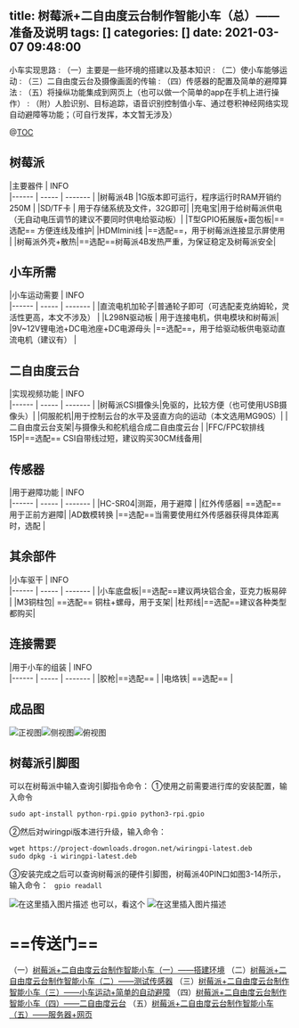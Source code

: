 title: 树莓派+二自由度云台制作智能小车（总）——准备及说明
tags: []
categories: []
date: 2021-03-07 09:48:00
---
小车实现思路
:  （一）主要是一些环境的搭建以及基本知识
:  （二）使小车能够运动
:  （三）二自由度云台及摄像画面的传输
:  （四）传感器的配置及简单的避障算法
:  （五）将操纵功能集成到网页上（也可以做一个简单的app在手机上进行操作）
:  （附）人脸识别、目标追踪，语音识别控制值小车、通过卷积神经网络实现自动避障等功能；（可自行发挥，本文暂无涉及）

@[TOC](开发环境搭建)
## 树莓派
|主要器件     | INFO     
|------ | ----- | ------- |
|树莓派4B |1G版本即可运行，程序运行时RAM开销约250M |
|SD/TF卡  | 用于存储系统及文件，32G即可|
|充电宝|用于给树莓派供电（无自动电压调节的建议不要同时供电给驱动板）|
|T型GPIO拓展版+面包板|==选配== 方便连线及维护|
|HDMImini线 |==选配==，用于树莓派连接显示屏使用 |
|树莓派外壳+散热|==选配==树莓派4B发热严重，为保证稳定及树莓派安全|
## 小车所需
|小车运动需要     | INFO     
|------ | ----- | ------- |
|直流电机加轮子|普通轮子即可（可选配麦克纳姆轮，灵活性更高，本文不涉及） |
|L298N驱动板 | 用于连接电机，供电模块和树莓派|
|9V~12V锂电池+DC电池座+DC电源母头 |==选配==，用于给驱动板供电驱动直流电机（建议有） |
## 二自由度云台
|实现视频功能     | INFO     
|------ | ----- | ------- |
|树莓派CSI摄像头|免驱的，比较方便（也可使用USB摄像头）|
|伺服舵机|用于控制云台的水平及竖直方向的运动（本文选用MG90S）|
|二自由度云台支架|与摄像头和舵机组合成二自由度云台 |
|FFC/FPC软排线 15P|==选配== CSI自带线过短，建议购买30CM线备用|
## 传感器
|用于避障功能     | INFO     
|------ | ----- | ------- |
|HC-SR04|测距，用于避障 |
|红外传感器| ==选配== 用于正前方避障|
|AD数模转换 |==选配==当需要使用红外传感器获得具体距离时，选配 |
## 其余部件
|小车驱干    | INFO     
|------ | ----- | ------- |
|小车底盘板|==选配==建议两块铝合金，亚克力板易碎 |
|M3铜柱包| ==选配== 铜柱+螺母，用于支架|
|杜邦线|==选配==建议各种类型都购买|
## 连接需要
|用于小车的组装    | INFO     
|------ | ----- | ------- |
|胶枪|==选配== |
|电烙铁| ==选配== |
## 成品图
![正视图](https://img-blog.csdnimg.cn/20200420154948608.jpg?x-oss-process=image/watermark,type_ZmFuZ3poZW5naGVpdGk,shadow_10,text_aHR0cHM6Ly9ibG9nLmNzZG4ubmV0L3FxXzM5MDQ3NDYx,size_16,color_FFFFFF,t_70#pic_center )![侧视图](https://img-blog.csdnimg.cn/20200420155016174.jpg?x-oss-process=image/watermark,type_ZmFuZ3poZW5naGVpdGk,shadow_10,text_aHR0cHM6Ly9ibG9nLmNzZG4ubmV0L3FxXzM5MDQ3NDYx,size_16,color_FFFFFF,t_70 )![俯视图](https://img-blog.csdnimg.cn/20200420155034503.jpg?x-oss-process=image/watermark,type_ZmFuZ3poZW5naGVpdGk,shadow_10,text_aHR0cHM6Ly9ibG9nLmNzZG4ubmV0L3FxXzM5MDQ3NDYx,size_16,color_FFFFFF,t_70 )
## 树莓派引脚图
可以在树莓派中输入查询引脚指令命令：
①使用之前需要进行库的安装配置，输入命令
```linux
sudo apt-install python-rpi.gpio python3-rpi.gpio
```

②然后对wiringpi版本进行升级，输入命令：
```linux
wget https://project-downloads.drogon.net/wiringpi-latest.deb
sudo dpkg -i wiringpi-latest.deb
```
③安装完成之后可以查询树莓派的硬件引脚图，树莓派40PIN口如图3-14所示，输入命令：
```	gpio readall```

![在这里插入图片描述](https://img-blog.csdnimg.cn/20200424223709249.png?x-oss-process=image/watermark,type_ZmFuZ3poZW5naGVpdGk,shadow_10,text_aHR0cHM6Ly9ibG9nLmNzZG4ubmV0L3FxXzM5MDQ3NDYx,size_16,color_FFFFFF,t_70#pic_center)
也可以，看这个
![在这里插入图片描述](https://img-blog.csdnimg.cn/20200424223829973.png?x-oss-process=image/watermark,type_ZmFuZ3poZW5naGVpdGk,shadow_10,text_aHR0cHM6Ly9ibG9nLmNzZG4ubmV0L3FxXzM5MDQ3NDYx,size_16,color_FFFFFF,t_70#pic_center)
# ==传送门==
（一）[树莓派+二自由度云台制作智能小车（一）——搭建环境](https://blog.csdn.net/qq_39047461/article/details/105637960)
（二）[树莓派+二自由度云台制作智能小车（二）——测试传感器](https://blog.csdn.net/qq_39047461/article/details/105740926)
（三）[树莓派+二自由度云台制作智能小车（三）——小车运动+简单的自动避障](https://blog.csdn.net/qq_39047461/article/details/105780479)
（四）[树莓派+二自由度云台制作智能小车（四）——二自由度云台](https://blog.csdn.net/qq_39047461/article/details/105794084)
（五）[树莓派+二自由度云台制作智能小车（五）——服务器+网页](https://blog.csdn.net/qq_39047461/article/details/106436713)